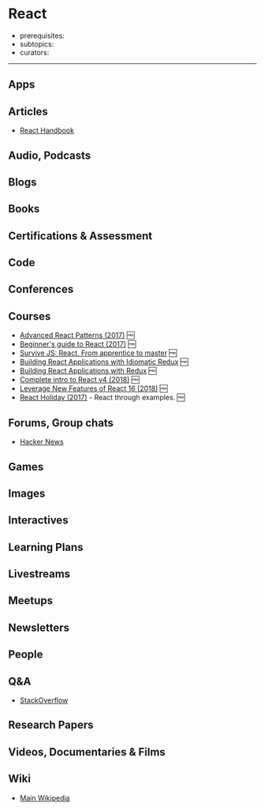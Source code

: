 # React

- prerequisites:
- subtopics:
- curators:

------

## Apps

## Articles
- [React Handbook](https://medium.freecodecamp.org/the-react-handbook-b71c27b0a795)
## Audio, Podcasts

## Blogs

## Books

## Certifications & Assessment

## Code

## Conferences

## Courses

- [Advanced React Patterns (2017)](https://github.com/kentcdodds/advanced-react-patterns) 🆓
- [Beginner's guide to React (2017)](https://egghead.io/courses/the-beginner-s-guide-to-react) 🆓
- [Survive JS: React, From apprentice to master](https://survivejs.com/react/introduction/) 🆓
- [Building React Applications with Idiomatic Redux](https://egghead.io/courses/building-react-applications-with-idiomatic-redux) 🆓
- [Building React Applications with Redux](https://egghead.io/courses/building-react-applications-with-idiomatic-redux) 🆓
- [Complete intro to React v4 (2018)](https://btholt.github.io/complete-intro-to-react-v4/) 🆓
- [Leverage New Features of React 16 (2018)](https://egghead.io/courses/leverage-new-features-of-react-16) 🆓
- [React Holiday (2017)](https://react.holiday/) - React through examples. 🆓

## Forums, Group chats

- [Hacker News](https://news.ycombinator.com/)

## Games

## Images

## Interactives

## Learning Plans

## Livestreams

## Meetups

## Newsletters

## People

## Q&A

- [StackOverflow](https://stackoverflow.com/)

## Research Papers

## Videos, Documentaries & Films

## Wiki
- [Main Wikipedia](https://en.wikipedia.org/wiki/React_(JavaScript_library))
